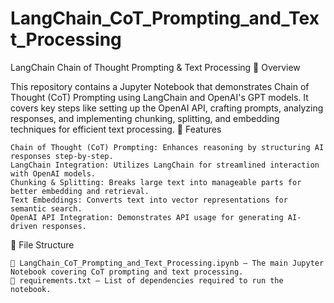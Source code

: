 # LangChain_CoT_Prompting_and_Text_Processing

LangChain Chain of Thought Prompting & Text Processing
📌 Overview

This repository contains a Jupyter Notebook that demonstrates Chain of Thought (CoT) Prompting using LangChain and OpenAI's GPT models. It covers key steps like setting up the OpenAI API, crafting prompts, analyzing responses, and implementing chunking, splitting, and embedding techniques for efficient text processing.
🚀 Features

    Chain of Thought (CoT) Prompting: Enhances reasoning by structuring AI responses step-by-step.
    LangChain Integration: Utilizes LangChain for streamlined interaction with OpenAI models.
    Chunking & Splitting: Breaks large text into manageable parts for better embedding and retrieval.
    Text Embeddings: Converts text into vector representations for semantic search.
    OpenAI API Integration: Demonstrates API usage for generating AI-driven responses.

📂 File Structure

    📄 LangChain_CoT_Prompting_and_Text_Processing.ipynb – The main Jupyter Notebook covering CoT prompting and text processing.
    📄 requirements.txt – List of dependencies required to run the notebook.